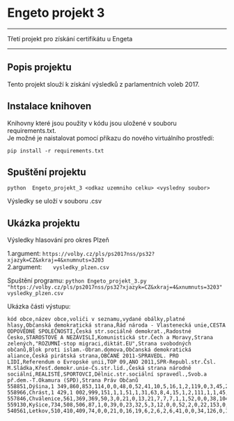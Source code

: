 Engeto projekt 3
=============
---
Třetí projekt pro získání certifikátu u Engeta

----

## Popis projektu
Tento projekt slouží k získání výsledků z parlamentních voleb 2017.

## Instalace knihoven
Knihovny které jsou použity v kódu jsou uložené v souboru requirements.txt.  
Je možné je naistalovat pomocí příkazu do nového virtuálního prostředí: 

``` pip install -r requirements.txt ```

## Spuštění projektu

``` python  Engeto_projekt_3 <odkaz uzemniho celku> <vysledny soubor>   ```

Výsledky se uloží v souboru .csv

## Ukázka projektu
Výsledky hlasování pro okres Plzeň

1.argument: ```https://volby.cz/pls/ps2017nss/ps32?xjazyk=CZ&xkraj=4&xnumnuts=3203```  
2.argument: ```    vysledky_plzen.csv                   ```

Spuštění programu:
``` python Engeto_projekt_3.py  "https://volby.cz/pls/ps2017nss/ps32?xjazyk=CZ&xkraj=4&xnumnuts=3203"  vysledky_plzen.csv           ```

Ukázka části výstupu:
```  
kód obce,název obce,voliči v seznamu,vydané obálky,platné hlasy,Občanská demokratická strana,Řád národa - Vlastenecká unie,CESTA ODPOVĚDNÉ SPOLEČNOSTI,Česká str.sociálně demokrat.,Radostné Česko,STAROSTOVÉ A NEZÁVISLÍ,Komunistická str.Čech a Moravy,Strana zelených,"ROZUMNÍ-stop migraci,diktát.EU",Strana svobodných občanů,Blok proti islam.-Obran.domova,Občanská demokratická aliance,Česká pirátská strana,OBČANÉ 2011-SPRAVEDL. PRO LIDI,Referendum o Evropské unii,TOP 09,ANO 2011,SPR-Republ.str.Čsl. M.Sládka,Křesť.demokr.unie-Čs.str.lid.,Česká strana národně sociální,REALISTÉ,SPORTOVCI,Dělnic.str.sociální spravedl.,Svob.a př.dem.-T.Okamura (SPD),Strana Práv Občanů
558851,Dýšina,1 349,860,853,114,0,0,48,0,52,41,10,5,16,1,2,119,0,3,45,269,5,34,0,3,2,1,80,3,-
558966,Chrást,1 429,1 002,999,151,1,1,51,1,31,63,8,4,15,1,2,111,1,1,45,354,1,24,0,11,5,2,114,1,-
557846,Chválenice,561,369,369,50,3,0,21,0,13,21,7,7,7,1,1,52,0,0,38,104,0,8,0,3,2,0,29,2,-
559130,Kyšice,734,508,506,87,1,0,39,0,23,32,5,3,12,0,0,52,2,0,22,153,0,24,0,8,2,1,38,2,-
540561,Letkov,510,410,409,74,0,0,21,0,16,19,6,2,6,2,6,41,0,0,34,126,0,15,0,3,0,0,37,1,-

 ```

         




